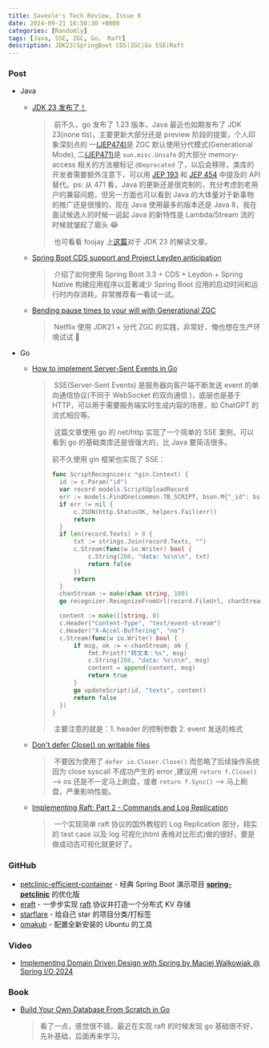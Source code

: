 ```yaml
---
title: Saveole's Tech Review, Issue 0
date: 2024-09-21 16:50:30 +0800
categories: [Randomly]
tags: [Java, SSE, ZGC, Go， Raft]
description: JDK23|SpringBoot CDS|ZGC|Go SSE|Raft
---
```




### Post

- Java

  - [JDK 23 发布了！](https://jdk.java.net/23/release-notes)

    > ​        前不久，go 发布了 1.23 版本，Java 最近也如期发布了 JDK 23(none tls)，主要更新大部分还是 preview 阶段的提案，个人印象深刻点的 一[(JEP474)](https://openjdk.org/jeps/474)是 ZGC 默认使用分代模式(Generational Mode), 二[(JEP471)](https://openjdk.org/jeps/471)是 `sun.misc.Unsafe` 的大部分 memory-access 相关的方法被标记 `@Deprecated` 了，以后会移除，类库的开发者需要额外注意下，可以用 [JEP 193](https://openjdk.org/jeps/193) 和 [JEP 454](https://openjdk.org/jeps/454) 中提及的 API 替代。ps: 从 471 看，Java 的更新还是很克制的，充分考虑到老用户的兼容问题，但另一方面也可以看到 Java 的大体量对于新事物的推广还是很慢的，现在 Java 使用最多的版本还是 Java 8，我在面试候选人的时候一说起 Java 的新特性是 Lambda/Stream 流的时候就皱起了眉头 😂
    >
    > ​        也可看看 foojay 上[这篇](https://foojay.io/today/java-23-has-arrived-and-it-brings-a-truckload-of-changes/)对于 JDK 23 的解读文章。

  - [Spring Boot CDS support and Project Leyden anticipation](https://spring.io/blog/2024/08/29/spring-boot-cds-support-and-project-leyden-anticipation)

    > ​        介绍了如何使用 Spring Boot 3.3 + CDS + Leydon + Spring Native 构建应用程序以显著减少 Spring Boot 应用的启动时间和运行时内存消耗，非常推荐看一看试一试。

  - [Bending pause times to your will with Generational ZGC](https://netflixtechblog.com/bending-pause-times-to-your-will-with-generational-zgc-256629c9386b)

    > ​        Netflix 使用 JDK21 + 分代 ZGC 的实践，非常好，俺也想在生产环境试试 🐶

- Go

  - [How to implement Server-Sent Events in Go](https://packagemain.tech/p/implementing-server-sent-events-in-go)

    > ​        SSE(Server-Sent Events) 是服务器向客户端不断发送 event 的单向通信协议(不同于 WebSocket 的双向通信 )，底层也是基于 HTTP，可以用于需要服务端实时生成内容的场景，如 ChatGPT 的流式相应等。
    >
    > ​        这篇文章使用 go 的 net/http 实现了一个简单的 SSE 案例，可以看到 go 的基础类库还是很强大的，比 Java 要简洁很多。
    >
    > 前不久使用 gin 框架也实现了 SSE：
    >
    > ```go
    > func ScriptRecognize(c *gin.Context) {
    > 	id := c.Param("id")
    > 	var record models.ScriptUploadRecord
    > 	err := models.FindOne(common.TB_SCRIPT, bson.M{"_id": bson.ObjectIdHex(id)}, nil, &record)
    > 	if err != nil {
    > 		c.JSON(http.StatusOK, helpers.Fail(err))
    > 		return
    > 	}
    > 	if len(record.Texts) > 0 {
    > 		txt := strings.Join(record.Texts, "")
    > 		c.Stream(func(w io.Writer) bool {
    > 			c.String(200, "data: %s\n\n", txt)
    > 			return false
    > 		})
    > 		return
    > 	}
    > 	chanStream := make(chan string, 100)
    > 	go recognizer.RecognizeFromUrl(record.FileUrl, chanStream)
    > 
    > 	content := make([]string, 0)
    > 	c.Header("Content-Type", "text/event-stream")
    > 	c.Header("X-Accel-Buffering", "no")
    > 	c.Stream(func(w io.Writer) bool {
    > 		if msg, ok := <-chanStream; ok {
    > 			fmt.Printf("转文本：%s", msg)
    > 			c.String(200, "data: %s\n\n", msg)
    > 			content = append(content, msg)
    > 			return true
    > 		}
    > 		go updateScript(id, "texts", content)
    > 		return false
    > 	})
    > }
    > ```
    >
    > ​        主要注意的就是：1. header 的控制参数 2. event 发送的格式

  - [Don't defer Close() on writable files](https://www.joeshaw.org/dont-defer-close-on-writable-files/)

    > ​        不要因为使用了 `defer io.Closer.Close()` 而忽略了后续操作系统因为 close syscall 不成功产生的 error ,建议用 `return f.Close()` --> os 还是不一定马上刷盘，或者 `return f.Sync()` --> 马上刷盘，严重影响性能。

  - [Implementing Raft: Part 2 - Commands and Log Replication](https://eli.thegreenplace.net/2020/implementing-raft-part-2-commands-and-log-replication/)

    > ​        一个实现简单 raft 协议的国外教程的 Log Replication 部分，翔实的 test case 以及 log 可视化(html 表格对比形式)做的很好，要是做成动态可视化就更好了。



### GitHub

- [petclinic-efficient-container](https://github.com/sdeleuze/petclinic-efficient-container) - 经典 Spring Boot 演示项目 **[spring-petclinic](https://github.com/spring-projects/spring-petclinic)** 的优化版
- [eraft](https://github.com/eraft-io) - 一步步实现 [raft](https://raft.github.io/) 协议并打造一个分布式 KV 存储
- [starflare](https://github.com/nieheyong/starflare) - 给自己 star 的项目分类/打标签
- [omakub](https://github.com/basecamp/omakub) - 配置全新安装的 Ubuntu 的工具



### Video

- [Implementing Domain Driven Design with Spring by Maciej Walkowiak @ Spring I/O 2024](https://www.youtube.com/watch?v=VGhg6Tfxb60)



### Book

- [Build Your Own Database From Scratch in Go](https://build-your-own.org/database/)

  > 看了一点，感觉很不错，最近在实现 raft 的时候发现 go 基础很不好，先补基础，后面再来学习。

  
